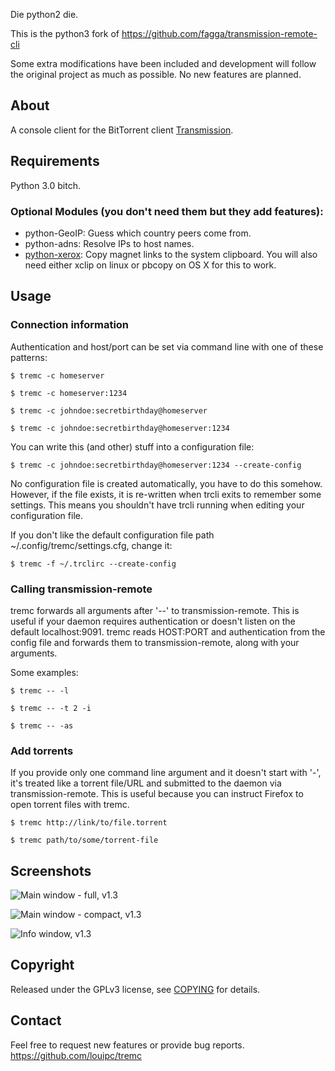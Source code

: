 Die python2 die.

This is the python3 fork of https://github.com/fagga/transmission-remote-cli

Some extra modifications have been included and development will follow the
original project as much as possible. No new features are planned.

## About

A console client for the BitTorrent client
[Transmission](http://www.transmissionbt.com/ "Transmission Homepage").

## Requirements

Python 3.0 bitch.

### Optional Modules (you don't need them but they add features):

- python-GeoIP: Guess which country peers come from.
- python-adns: Resolve IPs to host names.
- [python-xerox](https://pypi.python.org/pypi/xerox): Copy magnet links to the system
  clipboard. You will also need either xclip on linux or pbcopy on OS X for this
  to work.


## Usage

### Connection information

Authentication and host/port can be set via command line with one
of these patterns:

`$ tremc -c homeserver`

`$ tremc -c homeserver:1234`

`$ tremc -c johndoe:secretbirthday@homeserver`

`$ tremc -c johndoe:secretbirthday@homeserver:1234`

You can write this (and other) stuff into a configuration file:

`$ tremc -c johndoe:secretbirthday@homeserver:1234 --create-config`

No configuration file is created automatically, you have to do this
somehow. However, if the file exists, it is re-written when trcli exits to
remember some settings. This means you shouldn't have trcli running when
editing your configuration file.

If you don't like the default configuration file path
~/.config/tremc/settings.cfg, change it:

`$ tremc -f ~/.trclirc --create-config`


### Calling transmission-remote

tremc forwards all arguments after '--' to transmission-remote.
This is useful if your daemon requires authentication or doesn't listen on the
default localhost:9091.
tremc reads HOST:PORT and authentication from the config file and forwards them
to transmission-remote, along with your arguments.

Some examples:

`$ tremc -- -l`

`$ tremc -- -t 2 -i`

`$ tremc -- -as`


### Add torrents

If you provide only one command line argument and it doesn't start with '-',
it's treated like a torrent file/URL and submitted to the daemon via
transmission-remote. This is useful because you can instruct Firefox to open
torrent files with tremc.

`$ tremc http://link/to/file.torrent`

`$ tremc path/to/some/torrent-file`


## Screenshots

![Main window - full, v1.3](https://github.com/louipc/tremc/raw/master/screenshots/screenshot-mainfull-v1.3.png)

![Main window - compact, v1.3](https://github.com/louipc/tremc/raw/master/screenshots/screenshot-maincompact-v1.3.png)

![Info window, v1.3](https://github.com/louipc/tremc/raw/master/screenshots/screenshot-details-v1.3.png)


## Copyright

Released under the GPLv3 license, see [COPYING](COPYING) for details.

## Contact

Feel free to request new features or provide bug reports.
https://github.com/louipc/tremc
